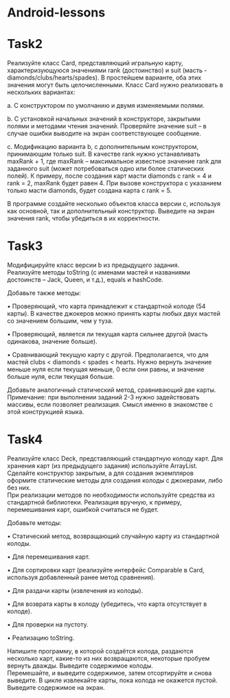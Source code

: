 # Android-lessons

# Task2
Реализуйте класс Card, представляющий игральную карту, характеризующуюся 
значениями rank (достоинство) и suit (масть - diamonds/clubs/hearts/spades). В 
простейшем варианте, оба этих значения могут быть целочисленными. 
Класс Card нужно реализовать в нескольких вариантах: 

a. С конструктором по умолчанию и двумя изменяемыми полями. 

b. С установкой начальных значений в конструкторе, закрытыми полями и 
методами чтения значений. Проверяйте значение suit – в случае ошибки 
выводите на экран соответствующее сообщение. 

c. Модификацию варианта b, с дополнительным конструктором, принимающим 
только suit. В качестве rank нужно устанавливать maxRank + 1, где maxRank – 
максимальное известное значение rank для заданного suit (может 
потребоваться одно или более статических полей). 
К примеру, после создания карт масти diamonds с rank = 4 и rank = 2, maxRank 
будет равен 4. При вызове конструктора с указанием только масти 
diamonds, будет создана карта с rank = 5. 

В программе создайте несколько объектов класса версии с, используя как основной, 
так и дополнительный конструктор. Выведите на экран значения rank, чтобы убедиться 
в их корректности. 

# Task3
Модифицируйте класс версии b из предыдущего задания.  
Реализуйте методы toString (с именами мастей и названиями достоинств – Jack, Queen, 
и т.д.), equals и hashCode.  

Добавьте также методы: 

• Проверяющий, что карта принадлежит к стандартной колоде (54 карты). В 
качестве джокеров можно принять карты любых двух мастей со значением 
большим, чем у туза. 

• Проверяющий, является ли текущая карта сильнее другой (масть одинакова, 
значение больше). 

• Сравнивающий текущую карту с другой. Предполагается, что для мастей clubs < 
diamonds < spades < hearts. Нужно вернуть значение меньше нуля если текущая 
меньше, 0 если они равны, и значение больше нуля, если текущая больше. 

Добавьте аналогичный статический метод, сравнивающий две карты. 
Примечание: при выполнении заданий 2-3 нужно задействовать массивы, если 
позволяет реализация. Смысл именно в знакомстве с этой конструкцией языка.  

# Task4
Реализуйте класс Deck, представляющий стандартную колоду карт. Для хранения карт 
(из предыдущего задания) используйте ArrayList. Сделайте конструктор закрытым, а 
для создания экземпляров оформите статические методы для создания колоды с 
джокерами, либо без них.  
При реализации методов по необходимости используйте средства из стандартной 
библиотеки. Реализация вручную, к примеру, перемешивания карт, ошибкой 
считаться не будет. 

Добавьте методы:

• Статический метод, возвращающий случайную карту из стандартной колоды.

• Для перемешивания карт. 

• Для сортировки карт (реализуйте интерфейс Comparable<Card> в Card, 
используя добавленный ранее метод сравнения). 
  
• Для раздачи карты (извлечения из колоды). 
  
• Для возврата карты в колоду (убедитесь, что карта отсутствует в колоде). 
  
• Для проверки на пустоту. 
  
• Реализацию toString. 
  
Напишите программу, в которой создаётся колода, раздаются несколько карт, какие-то 
из них возвращаются, некоторые пробуем вернуть дважды. Выведите содержимое 
колоды.  
Перемешайте, и выведите содержимое, затем отсортируйте и снова выведите. 
В цикле извлекайте карты, пока колода не окажется пустой. Выведите содержимое на 
экран. 

